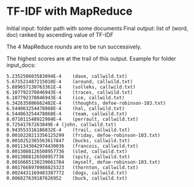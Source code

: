 # TF-IDF with MapReduce

Initial input: folder path with some documents
Final output: list of (word, doc) ranked by ascending value of TF-IDF

The 4 MapReduce rounds are to be run successively.

The highest scores are at the trail of this output. 
Example for folder input_docs:
```
5.235250603583094E-4	(dave, callwild.txt)
5.671521487215018E-4	(around, callwild.txt)
5.889657130763361E-4	(solleks, callwild.txt)
6.107792370846943E-4	(traces, callwild.txt)
6.107792370846943E-4	(ice, callwild.txt)
6.342635086662482E-4	(thoughts, defoe-robinson-103.txt)
6.544063254478868E-4	(hal, callwild.txt)
6.544063254478868E-4	(team, callwild.txt)
8.071011548922984E-4	(perrault, callwild.txt)
8.72541767263849E-4	(john, callwild.txt)
8.943553316186832E-4	(trail, callwild.txt)
0.0010228213356125299	(friday, defoe-robinson-103.txt)
0.0010252365563617847	(bucks, callwild.txt)
0.0011343042974430036	(francois, callwild.txt)
0.0013088126508957736	(sled, callwild.txt)
0.0013088126508957736	(spitz, callwild.txt)
0.0016685130239661784	(myself, defoe-robinson-103.txt)
0.0017668970988825323	(thornton, callwild.txt)
0.0024431169483387772	(dogs, callwild.txt)
0.006827639187626952	(buck, callwild.txt)
```
